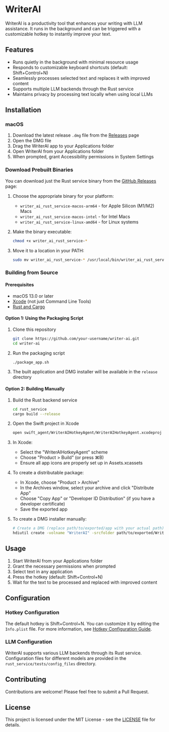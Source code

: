 # WriterAI

WriterAI is a productivity tool that enhances your writing with LLM assistance. It runs in the background and can be triggered with a customizable hotkey to instantly improve your text.

## Features

- Runs quietly in the background with minimal resource usage
- Responds to customizable keyboard shortcuts (default: Shift+Control+N)
- Seamlessly processes selected text and replaces it with improved content
- Supports multiple LLM backends through the Rust service
- Maintains privacy by processing text locally when using local LLMs

## Installation

### macOS

1. Download the latest release `.dmg` file from the [Releases](https://github.com/your-username/writer-ai/releases) page
2. Open the DMG file
3. Drag the WriterAI app to your Applications folder
4. Open WriterAI from your Applications folder
5. When prompted, grant Accessibility permissions in System Settings

### Download Prebuilt Binaries

You can download just the Rust service binary from the [GitHub Releases](https://github.com/your-username/writer-ai/releases) page:

1. Choose the appropriate binary for your platform:
   - `writer_ai_rust_service-macos-arm64` - for Apple Silicon (M1/M2) Macs
   - `writer_ai_rust_service-macos-intel` - for Intel Macs
   - `writer_ai_rust_service-linux-amd64` - for Linux systems

2. Make the binary executable:
   ```bash
   chmod +x writer_ai_rust_service-*
   ```

3. Move it to a location in your PATH:
   ```bash
   sudo mv writer_ai_rust_service-* /usr/local/bin/writer_ai_rust_service
   ```

### Building from Source

#### Prerequisites
- macOS 13.0 or later
- [Xcode](https://apps.apple.com/us/app/xcode/id497799835) (not just Command Line Tools)
- [Rust and Cargo](https://www.rust-lang.org/tools/install)

#### Option 1: Using the Packaging Script

1. Clone this repository
   ```bash
   git clone https://github.com/your-username/writer-ai.git
   cd writer-ai
   ```

2. Run the packaging script
   ```bash
   ./package_app.sh
   ```

3. The built application and DMG installer will be available in the `release` directory

#### Option 2: Building Manually

1. Build the Rust backend service
   ```bash
   cd rust_service
   cargo build --release
   ```

2. Open the Swift project in Xcode
   ```bash
   open swift_agent/WriterAIHotkeyAgent/WriterAIHotkeyAgent.xcodeproj
   ```

3. In Xcode:
   - Select the "WriterAIHotkeyAgent" scheme
   - Choose "Product > Build" (or press ⌘B)
   - Ensure all app icons are properly set up in Assets.xcassets

4. To create a distributable package:
   - In Xcode, choose "Product > Archive"
   - In the Archives window, select your archive and click "Distribute App"
   - Choose "Copy App" or "Developer ID Distribution" (if you have a developer certificate)
   - Save the exported app

5. To create a DMG installer manually:
   ```bash
   # Create a DMG (replace path/to/exported/app with your actual path)
   hdiutil create -volname "WriterAI" -srcfolder path/to/exported/WriterAI.app -ov -format UDZO WriterAI.dmg
   ```

## Usage

1. Start WriterAI from your Applications folder
2. Grant the necessary permissions when prompted
3. Select text in any application
4. Press the hotkey (default: Shift+Control+N)
5. Wait for the text to be processed and replaced with improved content

## Configuration

### Hotkey Configuration

The default hotkey is Shift+Control+N. You can customize it by editing the `Info.plist` file. For more information, see [Hotkey Configuration Guide](docs/hotkey_configuration.md).

### LLM Configuration

WriterAI supports various LLM backends through its Rust service. Configuration files for different models are provided in the `rust_service/tests/config_files` directory.

## Contributing

Contributions are welcome! Please feel free to submit a Pull Request.

## License

This project is licensed under the MIT License - see the [LICENSE](LICENSE) file for details.

